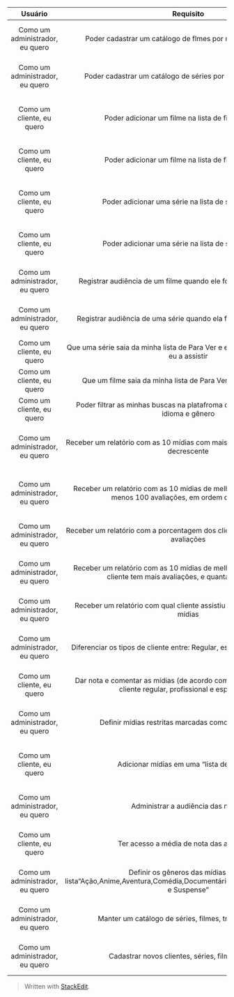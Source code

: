 | Usuário      | Requisito | Motivação     | Status   | Responsável |
| :----:        |    :----:   |          :----: |:----:  |:----:  |
| Como um administrador, eu quero      | Poder cadastrar um catálogo de flmes por meio de arquivo csv      | Para atualizar os filmes da plataforma    | concluído   | Luana  |
| Como um administrador, eu quero   | Poder cadastrar um catálogo de séries por meio de arquivo csv       |Para atualizar as series da plataforma       | concluído  |  Victor |
| Como um cliente, eu quero     | Poder adicionar um filme na lista de filmes para ver    | Para registrar a minha intenção de assistir    | concluído   | Guilherme  |
| Como um cliente, eu quero     | Poder adicionar um filme na lista de filmes já vistos      | Para registrar que já assisti   | concluído   | Luana  |
| Como um cliente, eu quero      | Poder adicionar uma série na lista de séries para ver    | Para registrar a minha intenção de assistir    | concluído   | Victor  |
| Como um cliente, eu quero     | Poder adicionar uma série na lista de series já vistas      |  Para registrar que já assisti      | concluído   | Juliana  |
| Como um administrador, eu quero     | Registrar audiência de um filme quando ele for visto por um cliente    | Para manter a relevência de cada título    | Concluído  | Luana  |
| Como um administrador, eu quero     | Registrar audiência de uma série quando ela for vista por um cliente    | Para manter a relevência de cada título    | Concluído  | Victor  |
| Como um cliente, eu quero     | Que uma série saia da minha lista de Para Ver e entre na Já Vistos quando eu a assistir   | Para manter os registros atualizados    | concluído   | Juliana  |
| Como um cliente, eu quero     | Que um filme saia da minha lista de Para Ver e entre na Já Vistos   | Para manter os registros atualizados    | concluído   | Luana  |
| Como um cliente, eu quero     | Poder filtrar as minhas buscas na platafroma de streaming por titulo, idioma e gênero  | Para facilitar a busca   | Concluído  | Luana  |
| Como um administrador, eu quero     | Receber um relatório com as 10 mídias com mais visualizações, em ordem decrescente  | Para facilitar a gestão de relevância de mídias  | concluído  | 
| Como um administrador, eu quero     | Receber um relatório com as  10 mídias de melhor avaliação, com pelo menos 100 avaliações, em ordem decrescente | Para facilitar a gestão de relevância de mídias  | concluído  |
| Como um administrador, eu quero     | Receber um relatório com a porcentagem dos clientes com pelo menos 15 avaliações | Para facilitar a gestão de clientes  | concluído  |
| Como um administrador, eu quero     | Receber um relatório com as  10 mídias de melhor avaliação, com qual cliente tem mais avaliações, e quantas avaliações | Para facilitar a gestão de clientes  | concluído  |
| Como um administrador, eu quero     | Receber um relatório com qual cliente assistiu mais mídias, e quantas mídias | Para facilitar a gestão de clientes  | concluído  |
| Como um administrador, eu quero     | Diferenciar os tipos de cliente entre: Regular, especialista e profissional | Para facilitar a gestão de clientes  | concluído  | Luana  |
|  Como um cliente, eu quero  | Dar nota e comentar as mídias (de acordo com as regras de negócio: cliente regular, profissional e especialista) | Para facilitar a relevância de mídias  | Concluído  | Luana  |
| Como um administrador, eu quero  | Definir mídias restritas marcadas como "Lançamento"  | Para facilitar a gestão de mídias   | Concluído  |   |
| Como um cliente, eu quero  | Adicionar mídias em uma “lista de desejos”  | Para facilitar a organização de mídias do cliente  | concluído  |   |
| Como um administrador, eu quero  | Administrar a audiência das mídias  | Para facilitar a gestão de mídias  | Concluído  |   |
| Como um cliente, eu quero  | Ter acesso a média de nota das avaliações | Para facilitar a relevância de mídias  | Concluído  |   |
| Como um administrador, eu quero  | Definir os gêneros das mídias a uma lista“Ação,Anime,Aventura,Comédia,Documentário,Drama,Policial,Romance e Suspense”  |  Para facilitar a gestão de mídias  | Concluído  |   |
| Como um administrador, eu quero  |  Manter um catálogo de séries, filmes, trailers e clientes  | Para auxiliar na gestão da plataforma  |  Concluído  |   |
| Como um administrador, eu quero  | Cadastrar novos clientes, séries, filmes e trailers  | Para facilitar na gestão da plataforma  | Concluído  |   |


> Written with [StackEdit](https://stackedit.io/).
